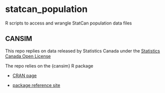 # statcan_population

R scripts to access and wrangle StatCan population data files

## CANSIM

This repo replies on data released by Statistics Canada under the [Statistics Canada Open License](https://www.statcan.gc.ca/en/reference/licence)

The repo relies on the {cansim} R package

* [CRAN page](https://CRAN.R-project.org/package=cansim)

* [package reference site](https://mountainmath.github.io/cansim/)


